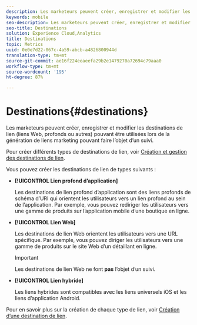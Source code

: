 ```yaml
---
description: Les marketeurs peuvent créer, enregistrer et modifier les destinations de lien (liens Web, profonds ou autres) pouvant être utilisées lors de la génération de liens marketing pouvant faire l’objet d’un suivi.
keywords: mobile
seo-description: Les marketeurs peuvent créer, enregistrer et modifier les destinations de lien (liens Web, profonds ou autres) pouvant être utilisées lors de la génération de liens marketing pouvant faire l’objet d’un suivi.
seo-title: Destinations
solution: Experience Cloud,Analytics
title: Destinations
topic: Metrics
uuid: 0e0e7d22-067c-4a59-abcb-a4826800944d
translation-type: tm+mt
source-git-commit: ae16f224eeaeefa29b2e1479270a72694c79aaa0
workflow-type: tm+mt
source-wordcount: '195'
ht-degree: 87%

---
```



# Destinations{#destinations}

Les marketeurs peuvent créer, enregistrer et modifier les destinations de lien (liens Web, profonds ou autres) pouvant être utilisées lors de la génération de liens marketing pouvant faire l’objet d’un suivi.

Pour créer différents types de destinations de lien, voir [Création et gestion des destinations de lien](/help/using/acquisition-main/c-manage-link-destinations/c-manage-link-destinations.md).

Vous pouvez créer les destinations de lien de types suivants :

* **[!UICONTROL Lien profond d’application]**

   Les destinations de lien profond d’application sont des liens profonds de schéma d’URI qui orientent les utilisateurs vers un lien profond au sein de l’application. Par exemple, vous pouvez rediriger les utilisateurs vers une gamme de produits sur l’application mobile d’une boutique en ligne.

* **[!UICONTROL Lien Web]**

   Les destinations de lien Web orientent les utilisateurs vers une URL spécifique. Par exemple, vous pouvez diriger les utilisateurs vers une gamme de produits sur le site Web d’un détaillant en ligne.

   >[!IMPORTANT]
   >
   >Les destinations de lien Web ne font **pas** l’objet d’un suivi.

* **[!UICONTROL Lien hybride]**

   Les liens hybrides sont compatibles avec les liens universels iOS et les liens d’application Android.

Pour en savoir plus sur la création de chaque type de lien, voir [Création d’une destination de lien](/help/using/acquisition-main/c-manage-link-destinations/t-create-new-app-deep-link-destination.md).
